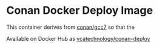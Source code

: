 # Conan Docker Deploy Image

This container derives from
[conan/gcc7](https://hub.docker.com/r/lasote/conangcc7) so that the

Available on Docker Hub as [vcatechnology/conan-deploy](https://hub.docker.com/r/vcatechnology/conan-deploy/)

